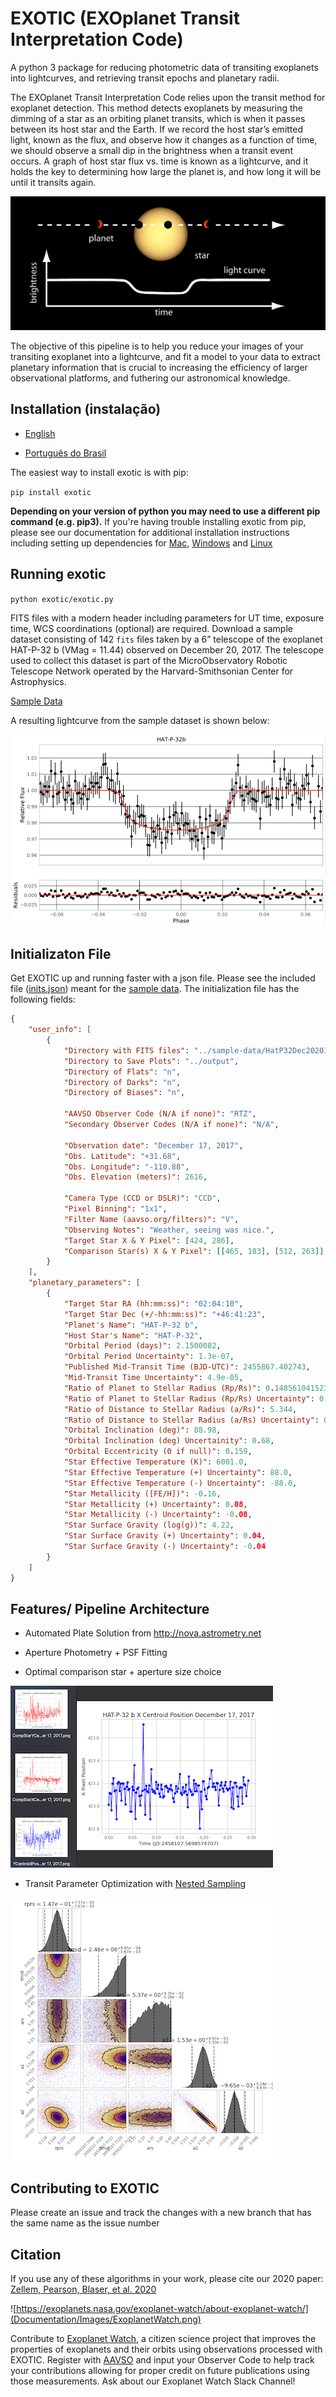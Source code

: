 # EXOTIC (EXOplanet Transit Interpretation Code)

A python 3 package for reducing photometric data of transiting exoplanets into lightcurves, and retrieving transit epochs and planetary radii.

The EXOplanet Transit Interpretation Code relies upon the transit method for exoplanet detection. This method detects exoplanets by measuring the dimming of a star as an orbiting planet transits, which is when it passes between its host star and the Earth. If we record the host star’s emitted light, known as the flux, and observe how it changes as a function of time, we should observe a small dip in the brightness when a transit event occurs. A graph of host star flux vs. time is known as a lightcurve, and it holds the key to determining how large the planet is, and how long it will be until it transits again.

![](Documentation/Images/transitsimple.jpg)

The objective of this pipeline is to help you reduce your images of your transiting exoplanet into a lightcurve, and fit a model to your data to extract planetary information that is crucial to increasing the efficiency of larger observational platforms, and futhering our astronomical knowledge.

## Installation (instalação)

- [English](Documentation/English)

- [Português do Brasil](Documentation/Brazilian_Portuguese)


The easiest way to install exotic is with pip: 

`pip install exotic`

**Depending on your version of python you may need to use a different pip command (e.g. pip3).** If you're having trouble installing exotic from pip, please see our documentation for additional installation instructions including setting up dependencies for [Mac](Documentation/English/EXOTIC-Installation-Instructions-for-Mac-Users.pdf), [Windows](Documentation/English/EXOTIC-Installation-Instructions-for-Windows-Users.pdf) and [Linux](exotic_installation_linux.sh)

## Running exotic

`python exotic/exotic.py`

FITS files with a modern header including parameters for UT time, exposure time, WCS coordinations (optional) are required. Download a sample dataset consisting of 142 `fits` files taken by a 6” telescope of the exoplanet HAT-P-32 b (VMag = 11.44) observed on December 20, 2017. The telescope used to collect this dataset is part of the MicroObservatory Robotic Telescope Network operated by the Harvard-Smithsonian Center for Astrophysics.

[Sample Data](https://github.com/rzellem/EXOTIC_sampledata)

A resulting lightcurve from the sample dataset is shown below:

![](Documentation/Images/HAT-P-32bExample.png)

## Initializaton File

Get EXOTIC up and running faster with a json file. Please see the included file ([inits.json](inits.json)) meant for the [sample data](https://github.com/rzellem/EXOTIC_sampledata). The initialization file has the following fields: 

```json
{
    "user_info": [
        {
            "Directory with FITS files": "../sample-data/HatP32Dec202017",
            "Directory to Save Plots": "../output",
            "Directory of Flats": "n",
            "Directory of Darks": "n",
            "Directory of Biases": "n",

            "AAVSO Observer Code (N/A if none)": "RTZ",
            "Secondary Observer Codes (N/A if none)": "N/A",

            "Observation date": "December 17, 2017",
            "Obs. Latitude": "+31.68",
            "Obs. Longitude": "-110.88",
            "Obs. Elevation (meters)": 2616,

            "Camera Type (CCD or DSLR)": "CCD",
            "Pixel Binning": "1x1",
            "Filter Name (aavso.org/filters)": "V",
            "Observing Notes": "Weather, seeing was nice.",
            "Target Star X & Y Pixel": [424, 286],
            "Comparison Star(s) X & Y Pixel": [[465, 183], [512, 263]]
        }
    ],
    "planetary_parameters": [
        {
            "Target Star RA (hh:mm:ss)": "02:04:10",
            "Target Star Dec (+/-hh:mm:ss)": "+46:41:23",
            "Planet's Name": "HAT-P-32 b",
            "Host Star's Name": "HAT-P-32",
            "Orbital Period (days)": 2.1500082,
            "Orbital Period Uncertainty": 1.3e-07,
            "Published Mid-Transit Time (BJD-UTC)": 2455867.402743,
            "Mid-Transit Time Uncertainty": 4.9e-05,
            "Ratio of Planet to Stellar Radius (Rp/Rs)": 0.14856104152345367,
            "Ratio of Planet to Stellar Radius (Rp/Rs) Uncertainty": 0.004688608636917226,
            "Ratio of Distance to Stellar Radius (a/Rs)": 5.344,
            "Ratio of Distance to Stellar Radius (a/Rs) Uncertainty": 0.04,
            "Orbital Inclination (deg)": 88.98,
            "Orbital Inclination (deg) Uncertainity": 0.68,
            "Orbital Eccentricity (0 if null)": 0.159,
            "Star Effective Temperature (K)": 6001.0,
            "Star Effective Temperature (+) Uncertainty": 88.0,
            "Star Effective Temperature (-) Uncertainty": -88.0,
            "Star Metallicity ([FE/H])": -0.16,
            "Star Metallicity (+) Uncertainty": 0.08,
            "Star Metallicity (-) Uncertainty": -0.08,
            "Star Surface Gravity (log(g))": 4.22,
            "Star Surface Gravity (+) Uncertainty": 0.04,
            "Star Surface Gravity (-) Uncertainty": -0.04
        }
    ]
}
```




## Features/ Pipeline Architecture

- Automated Plate Solution from http://nova.astrometry.net

- Aperture Photometry + PSF Fitting

- Optimal comparison star + aperture size choice 

![](Documentation/Images/centroids.png)

- Transit Parameter Optimization with [Nested Sampling](https://dynesty.readthedocs.io/en/latest/index.html)

![](Documentation/Images/posterior_sample.png)

## Contributing to EXOTIC

Please create an issue and track the changes with a new branch that has the same name as the issue number

## Citation
If you use any of these algorithms in your work, please cite our 2020 paper: [Zellem, Pearson, Blaser, et al. 2020](https://ui.adsabs.harvard.edu/abs/2020arXiv200309046Z/abstract) 

![https://exoplanets.nasa.gov/exoplanet-watch/about-exoplanet-watch/](Documentation/Images/ExoplanetWatch.png)

Contribute to [Exoplanet Watch](https://exoplanets.nasa.gov/exoplanet-watch/about-exoplanet-watch/), a citizen science project that improves the properties of exoplanets and their orbits using observations processed with EXOTIC. Register with [AAVSO](https://www.aavso.org/exoplanet-section) and input your Observer Code to help track your contributions allowing for proper credit on future publications using those measurements. Ask about our Exoplanet Watch Slack Channel!
